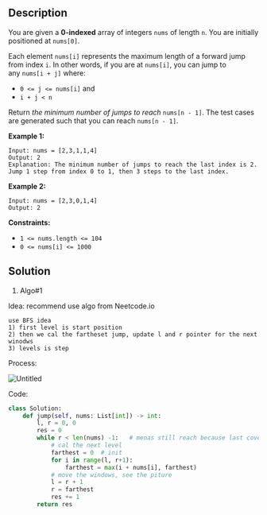 ## Description

     

You are given a **0-indexed** array of integers `nums` of length `n`. You are initially positioned at `nums[0]`.

Each element `nums[i]` represents the maximum length of a forward jump from index `i`. In other words, if you are at `nums[i]`, you can jump to any `nums[i + j]` where:

- `0 <= j <= nums[i]` and
- `i + j < n`

Return *the minimum number of jumps to reach* `nums[n - 1]`. The test cases are generated such that you can reach `nums[n - 1]`.

**Example 1:**

```
Input: nums = [2,3,1,1,4]
Output: 2
Explanation: The minimum number of jumps to reach the last index is 2. Jump 1 step from index 0 to 1, then 3 steps to the last index.

```

**Example 2:**

```
Input: nums = [2,3,0,1,4]
Output: 2

```

**Constraints:**

- `1 <= nums.length <= 104`
- `0 <= nums[i] <= 1000`

## Solution

1. Algo#1

Idea: recommend use algo from Neetcode.io

```
use BFS idea
1) first level is start position
2) then we cal the fartheset jump, update l and r pointer for the next winodws
3) levels is step     
```

Process:

![Untitled](https://s3-us-west-2.amazonaws.com/secure.notion-static.com/96005f24-68ad-4051-8810-de8cec7af2ef/Untitled.png)

Code:

```python
class Solution:
    def jump(self, nums: List[int]) -> int:
        l, r = 0, 0
        res = 0
        while r < len(nums) -1:   # menas still reach because last cover doesn't reach the end
            # cal the next level
            farthest = 0  # init
            for i in range(l, r+1):
                farthest = max(i + nums[i], farthest)
            # move the windows, see the piture
            l = r + 1
            r = farthest
            res += 1
        return res
```
